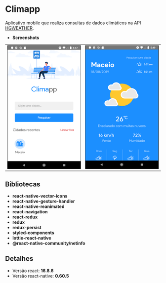 # Climapp

Aplicativo mobile que realiza consultas de dados climáticos na API [HGWEATHER](htttps://www.hgbrasil.com).

* **Screenshots**
<table>
  <tr align="center">
    <td><img src="https://github.com/greysonmrx/Climapp/blob/master/screen1.PNG" width="240" height="400">      </td>
    <td><img src="https://github.com/greysonmrx/Climapp/blob/master/screen2.PNG" width="240" height="400">      </td>
  </tr>
</table>

## Bibliotecas
* **react-native-vector-icons**
* **react-native-gesture-handler**
* **react-native-reanimated**
* **react-navigation**
* **react-redux**
* **redux**
* **redux-persist**
* **styled-components**
* **lottie-react-native**
* **@react-native-community/netinfo**

## Detalhes
* Versão react: **16.8.6**
* Versão react-native: **0.60.5**
